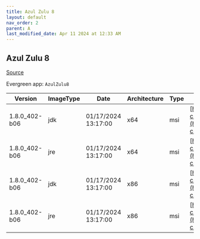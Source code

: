 ```yaml
---
title: Azul Zulu 8
layout: default
nav_order: 2
parent: A
last_modified_date: Apr 11 2024 at 12:33 AM
---
```


## Azul Zulu 8

[Source](https://www.azul.com/downloads/#zulu)

Evergreen app: `AzulZulu8`

| Version       | ImageType | Date                | Architecture | Type | URI                                                                                                                                              |
| ------------- | --------- | ------------------- | ------------ | ---- | ------------------------------------------------------------------------------------------------------------------------------------------------ |
| 1.8.0_402-b06 | jdk       | 01/17/2024 13:17:00 | x64          | msi  | [https://cdn.azul.com/zulu/bin/zulu8.76.0.17-ca-jdk8.0.402-win_x64.msi](https://cdn.azul.com/zulu/bin/zulu8.76.0.17-ca-jdk8.0.402-win_x64.msi)   |
| 1.8.0_402-b06 | jre       | 01/17/2024 13:17:00 | x64          | msi  | [https://cdn.azul.com/zulu/bin/zulu8.76.0.17-ca-jre8.0.402-win_x64.msi](https://cdn.azul.com/zulu/bin/zulu8.76.0.17-ca-jre8.0.402-win_x64.msi)   |
| 1.8.0_402-b06 | jdk       | 01/17/2024 13:17:00 | x86          | msi  | [https://cdn.azul.com/zulu/bin/zulu8.76.0.17-ca-jdk8.0.402-win_i686.msi](https://cdn.azul.com/zulu/bin/zulu8.76.0.17-ca-jdk8.0.402-win_i686.msi) |
| 1.8.0_402-b06 | jre       | 01/17/2024 13:17:00 | x86          | msi  | [https://cdn.azul.com/zulu/bin/zulu8.76.0.17-ca-jre8.0.402-win_i686.msi](https://cdn.azul.com/zulu/bin/zulu8.76.0.17-ca-jre8.0.402-win_i686.msi) |

